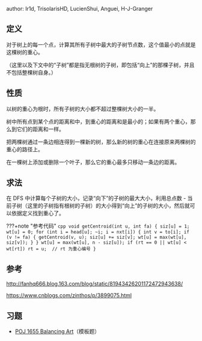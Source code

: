 author: Ir1d, TrisolarisHD, LucienShui, Anguei, H-J-Granger

## 定义

对于树上的每一个点，计算其所有子树中最大的子树节点数，这个值最小的点就是这棵树的重心。

（这里以及下文中的“子树”都是指无根树的子树，即包括“向上”的那棵子树，并且不包括整棵树自身。）

## 性质

以树的重心为根时，所有子树的大小都不超过整棵树大小的一半。

树中所有点到某个点的距离和中，到重心的距离和是最小的；如果有两个重心，那么到它们的距离和一样。

把两棵树通过一条边相连得到一棵新的树，那么新的树的重心在连接原来两棵树的重心的路径上。

在一棵树上添加或删除一个叶子，那么它的重心最多只移动一条边的距离。

## 求法

在 DFS 中计算每个子树的大小，记录“向下”的子树的最大大小，利用总点数 - 当前子树（这里的子树指有根树的子树）的大小得到“向上”的子树的大小，然后就可以依据定义找到重心了。

???+note "参考代码"
    ```cpp
    void getCentroid(int u, int fa) {
      siz[u] = 1;
      wt[u] = 0;
      for (int i = head[u]; ~i; i = nxt[i]) {
        int v = to[i];
        if (v != fa) {
          getCentroid(v, u);
          siz[u] += siz[v];
          wt[u] = max(wt[u], siz[v]);
        }
      }
      wt[u] = max(wt[u], n - siz[u]);
      if (rt == 0 || wt[u] < wt[rt]) rt = u;  // rt 为重心编号
    }
    ```

## 参考

 <http://fanhq666.blog.163.com/blog/static/81943426201172472943638/> 

 <https://www.cnblogs.com/zinthos/p/3899075.html> 

## 习题

- [POJ 1655 Balancing Art](http://poj.org/problem?id=1655)（模板题）
